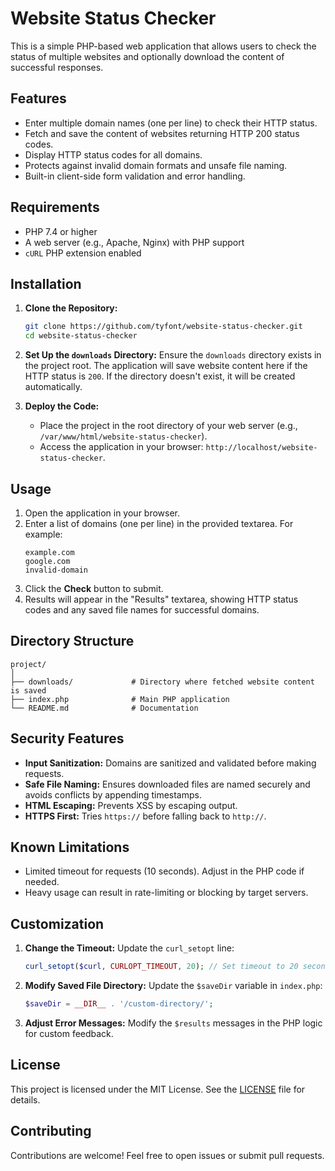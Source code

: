 # **Website Status Checker**

This is a simple PHP-based web application that allows users to check the status of multiple websites and optionally download the content of successful responses.

## **Features**

- Enter multiple domain names (one per line) to check their HTTP status.
- Fetch and save the content of websites returning HTTP 200 status codes.
- Display HTTP status codes for all domains.
- Protects against invalid domain formats and unsafe file naming.
- Built-in client-side form validation and error handling.

## **Requirements**

- PHP 7.4 or higher
- A web server (e.g., Apache, Nginx) with PHP support
- `cURL` PHP extension enabled

## **Installation**

1. **Clone the Repository:**
   ```bash
   git clone https://github.com/tyfont/website-status-checker.git
   cd website-status-checker
   ```

2. **Set Up the `downloads` Directory:**
   Ensure the `downloads` directory exists in the project root. The application will save website content here if the HTTP status is `200`. If the directory doesn't exist, it will be created automatically.

3. **Deploy the Code:**
   - Place the project in the root directory of your web server (e.g., `/var/www/html/website-status-checker`).
   - Access the application in your browser: `http://localhost/website-status-checker`.

## **Usage**

1. Open the application in your browser.
2. Enter a list of domains (one per line) in the provided textarea. For example:
   ```
   example.com
   google.com
   invalid-domain
   ```
3. Click the **Check** button to submit.
4. Results will appear in the "Results" textarea, showing HTTP status codes and any saved file names for successful domains.

## **Directory Structure**

```
project/
│
├── downloads/             # Directory where fetched website content is saved
├── index.php              # Main PHP application
└── README.md              # Documentation
```

## **Security Features**

- **Input Sanitization:** Domains are sanitized and validated before making requests.
- **Safe File Naming:** Ensures downloaded files are named securely and avoids conflicts by appending timestamps.
- **HTML Escaping:** Prevents XSS by escaping output.
- **HTTPS First:** Tries `https://` before falling back to `http://`.

## **Known Limitations**

- Limited timeout for requests (10 seconds). Adjust in the PHP code if needed.
- Heavy usage can result in rate-limiting or blocking by target servers.

## **Customization**

1. **Change the Timeout:**
   Update the `curl_setopt` line:
   ```php
   curl_setopt($curl, CURLOPT_TIMEOUT, 20); // Set timeout to 20 seconds
   ```

2. **Modify Saved File Directory:**
   Update the `$saveDir` variable in `index.php`:
   ```php
   $saveDir = __DIR__ . '/custom-directory/';
   ```

3. **Adjust Error Messages:**
   Modify the `$results` messages in the PHP logic for custom feedback.

## **License**

This project is licensed under the MIT License. See the [LICENSE](LICENSE) file for details.

## **Contributing**

Contributions are welcome! Feel free to open issues or submit pull requests.
